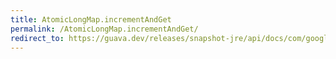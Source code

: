 ```yaml
---
title: AtomicLongMap.incrementAndGet
permalink: /AtomicLongMap.incrementAndGet/
redirect_to: https://guava.dev/releases/snapshot-jre/api/docs/com/google/common/util/concurrent/AtomicLongMap.html#incrementAndGet-K-
---
```

